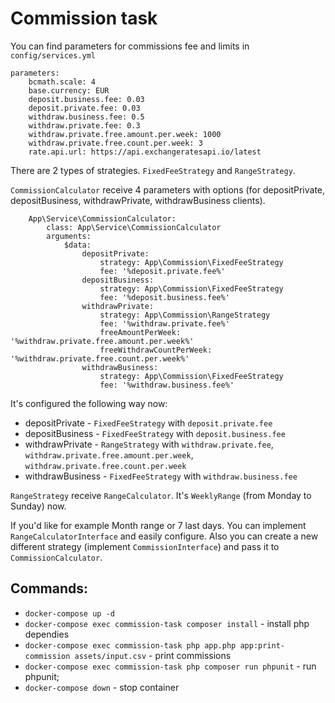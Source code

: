 # Commission task

You can find parameters for commissions fee and limits in `config/services.yml`
```
parameters:
    bcmath.scale: 4
    base.currency: EUR
    deposit.business.fee: 0.03
    deposit.private.fee: 0.03
    withdraw.business.fee: 0.5
    withdraw.private.fee: 0.3
    withdraw.private.free.amount.per.week: 1000
    withdraw.private.free.count.per.week: 3
    rate.api.url: https://api.exchangeratesapi.io/latest
```

There are 2 types of strategies. `FixedFeeStrategy` and `RangeStrategy`.

`CommissionCalculator` receive 4 parameters with options (for depositPrivate, depositBusiness, withdrawPrivate, withdrawBusiness clients).

```
    App\Service\CommissionCalculator:
        class: App\Service\CommissionCalculator
        arguments:
            $data:
                depositPrivate:
                    strategy: App\Commission\FixedFeeStrategy
                    fee: '%deposit.private.fee%'
                depositBusiness:
                    strategy: App\Commission\FixedFeeStrategy
                    fee: '%deposit.business.fee%'
                withdrawPrivate:
                    strategy: App\Commission\RangeStrategy
                    fee: '%withdraw.private.fee%'
                    freeAmountPerWeek: '%withdraw.private.free.amount.per.week%'
                    freeWithdrawCountPerWeek: '%withdraw.private.free.count.per.week%'
                withdrawBusiness:
                    strategy: App\Commission\FixedFeeStrategy
                    fee: '%withdraw.business.fee%'
```

It's configured the following way now:
- depositPrivate - `FixedFeeStrategy` with `deposit.private.fee`  
- depositBusiness - `FixedFeeStrategy` with `deposit.business.fee`
- withdrawPrivate - `RangeStrategy` with `withdraw.private.fee`, `withdraw.private.free.amount.per.week`, `withdraw.private.free.count.per.week`   
- withdrawBusiness - `FixedFeeStrategy` with `withdraw.business.fee`

`RangeStrategy` receive `RangeCalculator`. It's `WeeklyRange` (from Monday to Sunday) now.

If you'd like for example Month range or 7 last days. You can implement  `RangeCalculatorInterface` and easily configure.
Also you can create a new different strategy (implement `CommissionInterface`) and pass it to `CommissionCalculator`.   

## Commands:
- `docker-compose up -d`
- `docker-compose exec commission-task composer install` - install php dependies
- `docker-compose exec commission-task php app.php app:print-commission assets/input.csv` - print commissions
- `docker-compose exec commission-task php composer run phpunit` - run phpunit;
- `docker-compose down` - stop container
